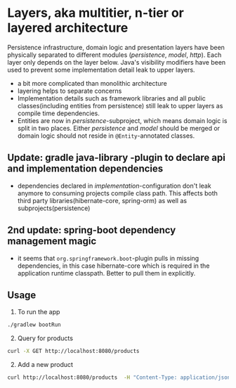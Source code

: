 # Layers, aka multitier, n-tier or layered architecture
Persistence infrastructure, domain logic and presentation layers have been physically separated to different modules (*persistence*, 
*model*, *http*). Each layer only depends on the layer below. Java's visibility modifiers have been used to prevent some implementation detail leak to 
upper layers.
- a bit more complicated than monolithic architecture
- layering helps to separate concerns
- Implementation details such as framework libraries and all public classes(including entities from persistence) still 
leak to upper layers as compile time dependencies.
- Entities are now in *persistence*-subproject, which means domain logic is split in two places. Either *persistence* 
and *model* should be merged or domain logic should not reside in ```@Entity```-annotated classes.

## Update: gradle java-library -plugin to declare api and implementation dependencies
- dependencies declared in *implementation*-configuration don't leak anymore to consuming projects compile class path. 
This affects both third party libraries(hibernate-core, spring-orm) as well as subprojects(persistence)

## 2nd update: spring-boot dependency management magic
- it seems that ```org.springframework.boot```-plugin pulls in missing dependencies, in this case hibernate-core which 
is required in the application runtime classpath. Better to pull them in explicitly.

## Usage
1. To run the app
```bash
./gradlew bootRun
```

2. Query for products
```bash
curl -X GET http://localhost:8080/products 
```

2. Add a new product
```bash
curl http://localhost:8080/products  -H "Content-Type: application/json" -d '{"name":"Java Beans"}'
```
